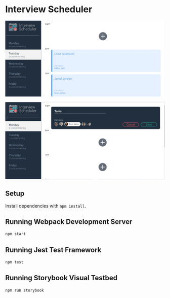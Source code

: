 # Interview Scheduler

!["Main"](https://github.com/t-tasmin/scheduler/blob/master/docs/scheduler.jpg)

!["Appointment"](https://github.com/t-tasmin/scheduler/blob/master/docs/appointment.jpg)

## Setup

Install dependencies with `npm install`.

## Running Webpack Development Server

```sh
npm start
```

## Running Jest Test Framework

```sh
npm test
```

## Running Storybook Visual Testbed

```sh
npm run storybook
```
